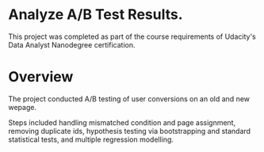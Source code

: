 # Analyze A/B Test Results.
This project was completed as part of the course requirements of Udacity's Data Analyst Nanodegree certification.
# Overview
The project conducted A/B testing of user conversions on an old and new wepage.

Steps included handling mismatched condition and page assignment, removing duplicate ids, hypothesis testing via bootstrapping and standard statistical tests, and multiple regression modelling.
